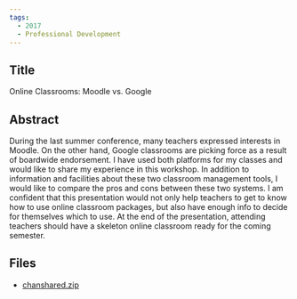 ```yaml
---
tags:
  - 2017
  - Professional Development
---
```

    
## Title

Online Classrooms: Moodle vs. Google

## Abstract

During the last summer conference, many teachers expressed interests in Moodle. On the other hand, Google classrooms are picking force as a result of boardwide endorsement. I have used both platforms for my classes and would like to share my experience in this workshop. In addition to information and facilities about these two classroom management tools, I would like to compare the pros and cons between these two systems. I am confident that this presentation would not only help teachers to get to know how to use online classroom packages, but also have enough info to decide for themselves which to use. At the end of the presentation, attending teachers should have a skeleton online classroom ready for the coming semester.

## Files

- [chanshared.zip](https://www.russellgordon.ca/acse/cemc-cse-resources/resources/2017/Michael_Chan/chanshared.zip)
